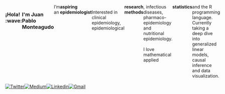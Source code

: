 <div align="justified" style="display: flex;">
  <h3> ¡Hola! :wave: <h3/>
  <h3>I'm Juan Pablo Monteagudo</h3>
  I’m an <b> aspiring epidemiologist </b>  <br>  Interested in clinical epidemiology, epidemiological <b>research methods</b>, infectious diseases, </br>
    pharmaco-epidemiology and nutritional epidemiology. 
    </br> 
    </br>
    I love mathematical applied <b>statistics</b> and the R programming language. </br>
    Currently taking a deep dive into generalized linear models, causal inference and data visualization. <br />
</div>

<br />

<div align="justified" style="display: flex;">
  <a target="_blank" rel="noopener noreferrer" href="https://twitter.com/JuanPab13191152">
    <img alt="Twitter" src="https://img.shields.io/badge/Twitter-1DA1F2?style=for-the-badge&logo=twitter&logoColor=white"/>
  </a>
  <a target="_blank" rel="noopener noreferrer" href="https://medium.com/@jpmonteagudo2014">
    <img alt="Medium" src="https://img.shields.io/badge/Medium-12100E?style=for-the-badge&logo=medium&logoColor=white"/>
  </a>
  <a target="_blank" rel="noopener noreferrer" href="https://www.linkedin.com/in/juan-pablo-jp-monteagudo-71127bab">
    <img alt ="Linkedin" src="https://img.shields.io/badge/LinkedIn-0077B5?style=for-the-badge&logo=linkedin&logoColor=white"/>
  </a>
  <a target="_blank" rel="noopener noreferrer" href="mailto: jpmonteagudo2014@gmail.com">
    <img alt="Gmail" src="https://img.shields.io/badge/Gmail-D14836?style=for-the-badge&logo=gmail&logoColor=white"/>
  </a>
</div>

<br />
